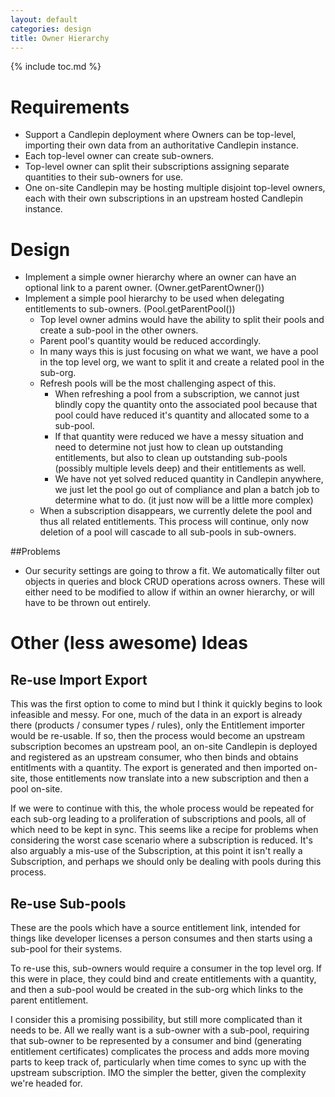 ```yaml
---
layout: default
categories: design
title: Owner Hierarchy
---
```

{% include toc.md %}

# Requirements
* Support a Candlepin deployment where Owners can be top-level, importing their own data from an authoritative Candlepin instance.
* Each top-level owner can create sub-owners.
* Top-level owner can split their subscriptions assigning separate quantities to their sub-owners for use.
* One on-site Candlepin may be hosting multiple disjoint top-level owners, each with their own subscriptions in an upstream hosted Candlepin instance.

# Design
* Implement a simple owner hierarchy where an owner can have an optional link
  to a parent owner. (Owner.getParentOwner())
* Implement a simple pool hierarchy to be used when delegating entitlements to
  sub-owners. (Pool.getParentPool())
  * Top level owner admins would have the ability to split their pools and
    create a sub-pool in the other owners. 
  * Parent pool's quantity would be reduced accordingly.
  * In many ways this is just focusing on what we want, we have a pool in the
    top level org, we want to split it and create a related pool in the
    sub-org.
  * Refresh pools will be the most challenging aspect of this. 
    * When refreshing a pool from a subscription, we cannot just blindly copy
      the quantity onto the associated pool because that pool could have
      reduced it's quantity and allocated some to a sub-pool. 
    * If that quantity were reduced we have a messy situation and need to
      determine not just how to clean up outstanding entitlements, but also to
      clean up outstanding sub-pools (possibly multiple levels deep) and their
      entitlements as well. 
    * We have not yet solved reduced quantity in Candlepin anywhere, we just
      let the pool go out of compliance and plan a batch job to determine what
      to do. (it just now will be a little more complex)
  * When a subscription disappears, we currently delete the pool and thus all
    related entitlements. This process will continue, only now deletion of a
    pool will cascade to all sub-pools in sub-owners.

##Problems
* Our security settings are going to throw a fit. We automatically filter out
  objects in queries and block CRUD operations across owners. These will either
  need to be modified to allow if within an owner hierarchy, or will have to be
  thrown out entirely. 

# Other (less awesome) Ideas

## Re-use Import Export
This was the first option to come to mind but I think it quickly begins to look
infeasible and messy. For one, much of the data in an export is already there
(products / consumer types / rules), only the Entitlement importer would be
re-usable. If so, then the process would become an upstream subscription
becomes an upstream pool, an on-site Candlepin is deployed and registered as an
upstream consumer, who then binds and obtains entitlments with a quantity. The
export is generated and then imported on-site, those entitlements now translate
into a new subscription and then a pool on-site.

If we were to continue with this, the whole process would be repeated for each
sub-org leading to a proliferation of subscriptions and pools, all of which
need to be kept in sync. This seems like a recipe for problems when considering
the worst case scenario where a subscription is reduced. It's also arguably a
mis-use of the Subscription, at this point it isn't really a Subscription, and
perhaps we should only be dealing with pools during this process.

## Re-use Sub-pools
These are the pools which have a source entitlement link, intended for things
like developer licenses a person consumes and then starts using a sub-pool for
their systems.

To re-use this, sub-owners would require a consumer in the top level org. If
this were in place, they could bind and create entitlements with a quantity,
and then a sub-pool would be created in the sub-org which links to the parent
entitlement.

I consider this a promising possibility, but still more complicated than it
needs to be. All we really want is a sub-owner with a sub-pool, requiring that
sub-owner to be represented by a consumer and bind (generating entitlement
certificates) complicates the process and adds more moving parts to keep track
of, particularly when time comes to sync up with the upstream subscription. IMO
the simpler the better, given the complexity we're headed for.
